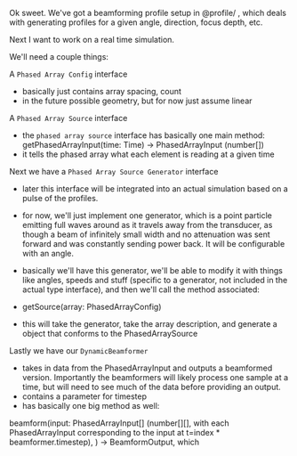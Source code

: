 Ok sweet. We've got a beamforming profile setup in @profile/ , which deals with generating profiles for a given angle, direction, focus depth,  etc.

Next I want to work on a real time simulation. 

We'll need a couple things:

A `Phased Array Config` interface
 - basically just contains array spacing, count
 - in the future possible geometry, but for now just assume linear

A `Phased Array Source` interface
 - the `phased array source` interface has basically one main method: getPhasedArrayInput(time: Time) ->  PhasedArrayInput (number[])
 - it tells the phased array what each element is reading at a given time

Next we have a `Phased Array Source Generator` interface
 - later this interface will be integrated into an actual simulation based on a pulse of the profiles.
 - for now, we'll just implement one generator, which is a point particle emitting full waves around as it travels away from the transducer, as though a beam of infinitely small width and no attenuation was sent forward and was constantly sending power back. It will be configurable with an angle. 
 - basically we'll have this generator, we'll be able to modify it with things like angles, speeds and stuff (specific to a generator, not included in the actual type interface), and then we'll call the method associated:

 - getSource(array: PhasedArrayConfig)
 - this will take the generator, take the array description, and generate a object that conforms to the PhasedArraySource 

Lastly we have our
`DynamicBeamformer` 
 - takes in data from the PhasedArrayInput and outputs a beamformed version. Importantly the beamformers will likely process one sample at a time, but will need to see much of the data before providing an output. 
 - contains a parameter for timestep
 - has basically one big method as well: 

 beamform(input: PhasedArrayInput[] (number[][], with each PhasedArrayInput corresponding to the input at t=index * beamformer.timestep), ) -> BeamformOutput, which 